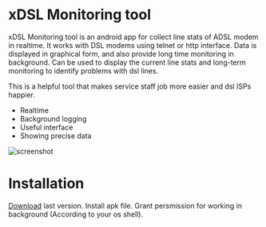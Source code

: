 # xDSL Monitoring tool

xDSL Monitoring tool is an android app for collect line stats of ADSL modem in realtime.
It works with DSL modems using telnet or http interface. Data is displayed in graphical form, and also provide long time monitoring in background.
Can be used to display the current line stats and long-term monitoring to identify problems with dsl lines. 

This is a helpful tool that makes service staff job more easier and dsl ISPs happier.

  - Realtime
  - Background logging
  - Useful interface
  - Showing precise data
  
  
![screenshot](https://github.com/digiborimusik/xDSL-Monitoring-tool/blob/main/md/bg.jpg)
  
# Installation
[Download](https://github.com/digiborimusik/fieldfckMod-desktop/releases) last version.
Install apk file.
Grant persmission for working in background (According to your os shell).
